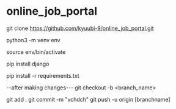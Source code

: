 # online_job_portal

git clone https://github.com/kyuubi-9/online_job_portal.git

python3 -m venv env

source env/bin/activate

pip install django

pip install -r requirements.txt

--after making changes---
git checkout -b <branch_name>

git add .
git commit -m "vchdch"
git push -u origin [branchname]
